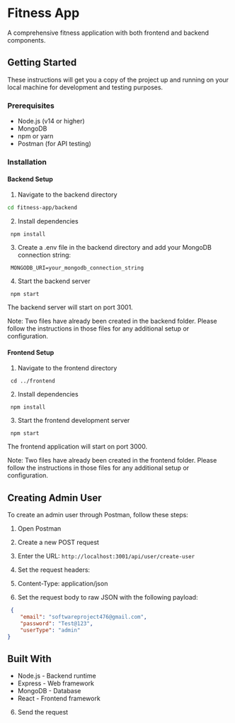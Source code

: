 # Fitness App

A comprehensive fitness application with both frontend and backend components.

## Getting Started

These instructions will get you a copy of the project up and running on your local machine for development and testing purposes.

### Prerequisites

- Node.js (v14 or higher)
- MongoDB
- npm or yarn
- Postman (for API testing)

### Installation

#### Backend Setup

1. Navigate to the backend directory
```bash
cd fitness-app/backend
```
2. Install dependencies


```shellscript
 npm install

```

3. Create a .env file in the backend directory and add your MongoDB connection string:


```shellscript
 MONGODB_URI=your_mongodb_connection_string
```

4. Start the backend server


```shellscript
 npm start

```

The backend server will start on port 3001.

Note: Two files have already been created in the backend folder. Please follow the instructions in those files for any additional setup or configuration.

#### Frontend Setup

1. Navigate to the frontend directory


```shellscript
 cd ../frontend

```

2. Install dependencies


```shellscript
 npm install

```

3. Start the frontend development server


```shellscript
 npm start

```

The frontend application will start on port 3000.

Note: Two files have already been created in the frontend folder. Please follow the instructions in those files for any additional setup or configuration.

## Creating Admin User

To create an admin user through Postman, follow these steps:

1. Open Postman
2. Create a new POST request
3. Enter the URL: `http://localhost:3001/api/user/create-user`
4. Set the request headers:

1. Content-Type: application/json



5. Set the request body to raw JSON with the following payload:


```json
 {
    "email": "softwareproject476@gmail.com",
    "password": "Test@123",
    "userType": "admin"
}

```

## Built With

- Node.js - Backend runtime
- Express - Web framework
- MongoDB - Database
- React - Frontend framework

6. Send the request